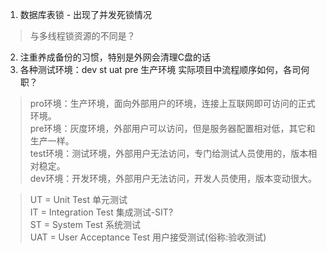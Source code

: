 1. 数据库表锁 - 出现了并发死锁情况
> 与多线程锁资源的不同是？
2. 注重养成备份的习惯，特别是外网会清理C盘的话 
3. 各种测试环境：dev st uat pre 生产环境   实际项目中流程顺序如何，各司何职？
>pro环境：生产环境，面向外部用户的环境，连接上互联网即可访问的正式环境。    
pre环境：灰度环境，外部用户可以访问，但是服务器配置相对低，其它和生产一样。  
test环境：测试环境，外部用户无法访问，专门给测试人员使用的，版本相对稳定。  
dev环境：开发环境，外部用户无法访问，开发人员使用，版本变动很大。    

>UT = Unit Test 单元测试  
IT = Integration Test 集成测试-SIT?    
ST = System Test 系统测试  
UAT = User Acceptance Test 用户接受测试(俗称:验收测试)  


